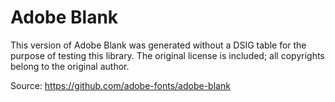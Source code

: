# Adobe Blank

This version of Adobe Blank was generated without a DSIG table for the purpose of testing this library. The original license is included; all copyrights belong to the original author.

Source: https://github.com/adobe-fonts/adobe-blank